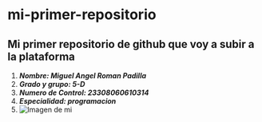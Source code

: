 # mi-primer-repositorio
## Mi primer repositorio de github que voy a subir a la plataforma
1. ***Nombre: Miguel Angel Roman Padilla***
2. ***Grado y grupo: 5-D***
3. ***Numero de Control: 23308060610314***
4. ***Especialidad: programacion***
5. ![Imagen de mi](https://i.pinimg.com/736x/d0/43/c9/d043c969d23fb815ba3c27b5ba8847bc--chow-puppies-puppys.jpg)
